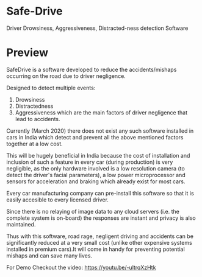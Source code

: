 # Safe-Drive
Driver Drowsiness, Aggressiveness, Distracted-ness detection Software

# Preview
SafeDrive is a software developed to reduce the accidents/mishaps occurring on the road 
due to driver negligence.

Designed to detect multiple events: 
1) Drowsiness 
2) Distractedness
3) Aggressiveness
which are the main factors of driver negligence that lead to accidents.


Currently (March 2020) there does not exist any such software installed in cars in India which detect
and prevent all the above mentioned factors together at a low cost. 

This will be hugely beneficial in India because the cost of installation and inclusion of
such a feature in every car (during production) is very negligible, as the only hardware involved
is a low resolution camera (to detect the driver's facial parameters), a low power microprocessor 
and sensors for acceleration and braking which already exist for most cars. 

Every car manufacturing company can pre-install this software so that it is easily accesible 
to every licensed driver. 

Since there is no relaying of image data to any cloud servers (i.e. the complete system is on-board)
the responses are instant and privacy is also maintained.

Thus with this software, road rage, negligent driving and accidents can be significantly reduced at a 
very small cost (unlike other expensive systems installed in premium cars).It will come in handy for 
preventing potential mishaps and can save many lives.

For Demo Checkout the video: https://youtu.be/-ultrqXzHtk
